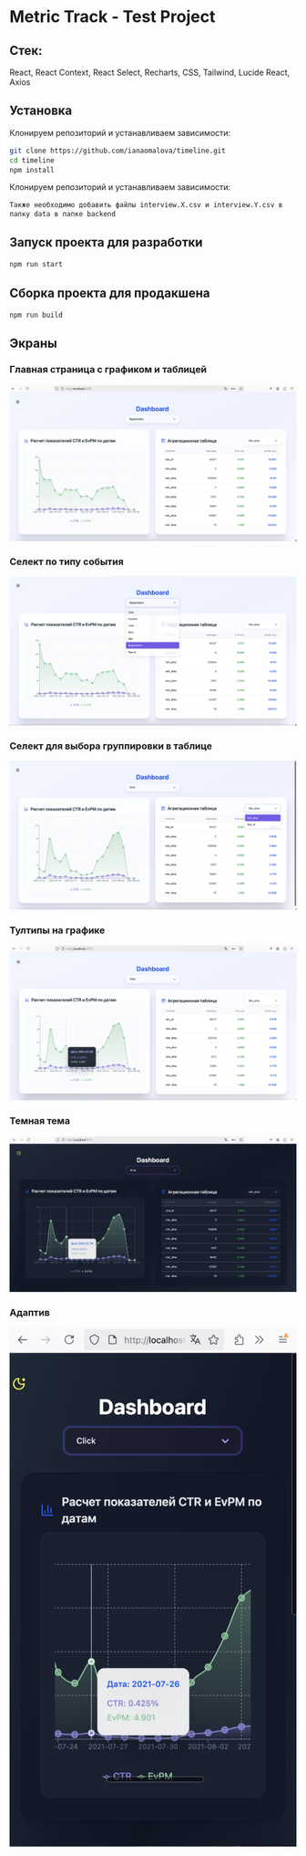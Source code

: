 # Metric Track - Test Project
## Стек:
React, React Context, React Select, Recharts, CSS, Tailwind, Lucide React, Axios

## Установка

Клонируем репозиторий и устанавливаем зависимости:

```bash
git clone https://github.com/ianaomalova/timeline.git
cd timeline
npm install
```

Клонируем репозиторий и устанавливаем зависимости:
```
Также необходимо добавить файлы interview.X.csv и interview.Y.csv в папку data в папке backend
```

## Запуск проекта для разработки

```bash
npm run start
```

## Сборка проекта для продакшена

```bash
npm run build
```

## Экраны

### Главная страница с графиком и таблицей

![Главная страница с графиком и таблицей](public/screenshots/one.jpg)

### Селект по типу события

![Селект по типу события](public/screenshots/two.jpg)

### Селект для выбора группировки в таблице

![Селект для выбора группировки в таблице](public/screenshots/three.jpg)

### Тултипы на графике

![Тултипы на графике](public/screenshots/four.jpg)

### Темная тема

![Темная тема](public/screenshots/five.jpg)

### Адаптив

![Адаптив](public/screenshots/six.jpg)
